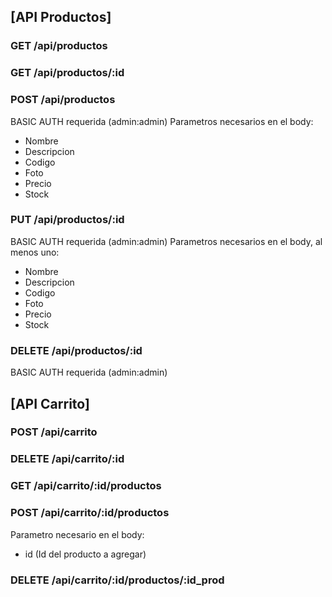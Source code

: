 ## [API Productos]

### GET /api/productos
### GET /api/productos/:id
### POST /api/productos
BASIC AUTH requerida (admin:admin)
Parametros necesarios en el body:
- Nombre
- Descripcion
- Codigo
- Foto
- Precio
- Stock

### PUT /api/productos/:id
BASIC AUTH requerida (admin:admin)
Parametros necesarios en el body, al menos uno:
- Nombre
- Descripcion
- Codigo
- Foto
- Precio
- Stock

### DELETE /api/productos/:id
BASIC AUTH requerida (admin:admin)

## [API Carrito]

### POST /api/carrito
### DELETE /api/carrito/:id
### GET /api/carrito/:id/productos
### POST /api/carrito/:id/productos
Parametro necesario en el body:
- id (Id del producto a agregar)

### DELETE /api/carrito/:id/productos/:id_prod